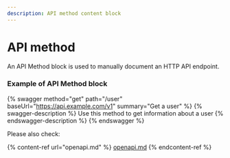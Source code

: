 ```yaml
---
description: API method content block
---
```


# API method

An API Method block is used to manually document an HTTP API endpoint.

### Example of API Method block

{% swagger method="get" path="/user" baseUrl="https://api.example.com/v1" summary="Get a user" %}
{% swagger-description %}
Use this method to get information about a user
{% endswagger-description %}
{% endswagger %}

Please also check:

{% content-ref url="openapi.md" %}
[openapi.md](openapi.md)
{% endcontent-ref %}
